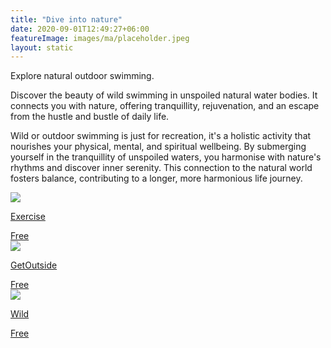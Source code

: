 ```yaml
---
title: "Dive into nature"
date: 2020-09-01T12:49:27+06:00
featureImage: images/ma/placeholder.jpeg
layout: static
---
```


Explore natural outdoor swimming.

Discover the beauty of wild swimming in unspoiled natural water bodies. It connects you with nature, offering tranquillity, rejuvenation, and an escape from the hustle and bustle of daily life.

Wild or outdoor swimming is just for recreation, it's a holistic activity that nourishes your physical, mental, and spiritual wellbeing. By submerging yourself in the tranquillity of unspoiled waters, you harmonise with nature's rhythms and discover inner serenity. This connection to the natural world fosters balance, contributing to a longer, more harmonious life journey.

<a class="ma-link" href="https://exercise.co.uk/learn/the-benefits-of-wild-swimming/"><div class="ma-card ma-card-Health"><div class="ma-icon"><img src ="/images/Icon-check - health - opacity.svg"/></div><div class="ma-name"><p>Exercise</p></div><div class="ma-paid-text"><span>Free</span></div></div></a><a class="ma-link" href="https://getoutside.ordnancesurvey.co.uk/guides/a-beginners-guide-to-wild-swimming/"><div class="ma-card ma-card-Health"><div class="ma-icon"><img src ="/images/Icon-check - health - opacity.svg"/></div><div class="ma-name"><p>GetOutside</p></div><div class="ma-paid-text"><span>Free</span></div></div></a><a class="ma-link" href="https://blog.wildopenwater.com/2023/03/18/the-rise-of-uk-wild-swimming-in-2023/"><div class="ma-card ma-card-Health"><div class="ma-icon"><img src ="/images/Icon-check - health - opacity.svg"/></div><div class="ma-name"><p>Wild</p></div><div class="ma-paid-text"><span>Free</span></div></div></a>  

<br/><br/>






